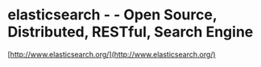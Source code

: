 <!--
id: 4934925924
link: http://tumblr.atmos.org/post/4934925924/elasticsearch-open-source-distributed-restful
slug: elasticsearch-open-source-distributed-restful
date: Mon Apr 25 2011 13:16:48 GMT-0700 (PDT)
publish: 2011-04-025
tags: 
title: elasticsearch - - Open Source, Distributed, RESTful, Search Engine
-->


elasticsearch - - Open Source, Distributed, RESTful, Search Engine
==================================================================

[http://www.elasticsearch.org/](http://www.elasticsearch.org/)

